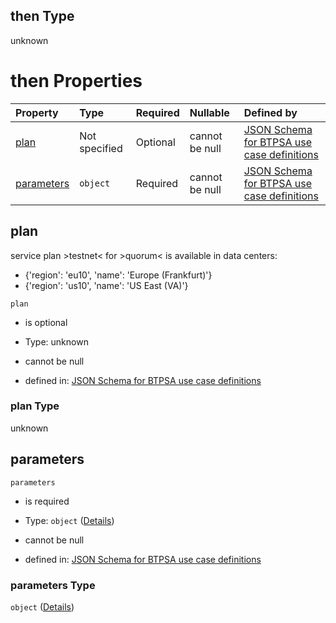 ## then Type

unknown

# then Properties

| Property                  | Type          | Required | Nullable       | Defined by                                                                                                                                                                                                                                                  |
| :------------------------ | :------------ | :------- | :------------- | :---------------------------------------------------------------------------------------------------------------------------------------------------------------------------------------------------------------------------------------------------------- |
| [plan](#plan)             | Not specified | Optional | cannot be null | [JSON Schema for BTPSA use case definitions](btpsa-usecase-properties-services-items-allof-1-then-allof-91-then-allof-2-then-properties-plan.md "undefined#/properties/services/items/allOf/1/then/allOf/91/then/allOf/2/then/properties/plan")             |
| [parameters](#parameters) | `object`      | Required | cannot be null | [JSON Schema for BTPSA use case definitions](btpsa-usecase-properties-services-items-allof-1-then-allof-91-then-allof-2-then-properties-parameters.md "undefined#/properties/services/items/allOf/1/then/allOf/91/then/allOf/2/then/properties/parameters") |

## plan

service plan >testnet< for >quorum< is available in data centers:

*   {'region': 'eu10', 'name': 'Europe (Frankfurt)'}
*   {'region': 'us10', 'name': 'US East (VA)'}

`plan`

*   is optional

*   Type: unknown

*   cannot be null

*   defined in: [JSON Schema for BTPSA use case definitions](btpsa-usecase-properties-services-items-allof-1-then-allof-91-then-allof-2-then-properties-plan.md "undefined#/properties/services/items/allOf/1/then/allOf/91/then/allOf/2/then/properties/plan")

### plan Type

unknown

## parameters



`parameters`

*   is required

*   Type: `object` ([Details](btpsa-usecase-properties-services-items-allof-1-then-allof-91-then-allof-2-then-properties-parameters.md))

*   cannot be null

*   defined in: [JSON Schema for BTPSA use case definitions](btpsa-usecase-properties-services-items-allof-1-then-allof-91-then-allof-2-then-properties-parameters.md "undefined#/properties/services/items/allOf/1/then/allOf/91/then/allOf/2/then/properties/parameters")

### parameters Type

`object` ([Details](btpsa-usecase-properties-services-items-allof-1-then-allof-91-then-allof-2-then-properties-parameters.md))
